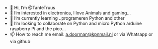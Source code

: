 - 👋 Hi, I’m @TanteTruus
- 👀 I’m interested in electronica, I love Animals and gaming...
- 🌱 I’m currently learning ..programeren Python and other
- 💞️ I’m looking to collaborate on Python and micro Python arduine raspberry Pi and the pico...
- 📫 How to reach me email: a.doorman@kpnmail.nl or via Whatsapp or via github

<!---
TanteTruus/TanteTruus is a ✨ special ✨ repository because its `README.md` (this file) appears on your GitHub profile.
You can click the Preview link to take a look at your changes.
--->
